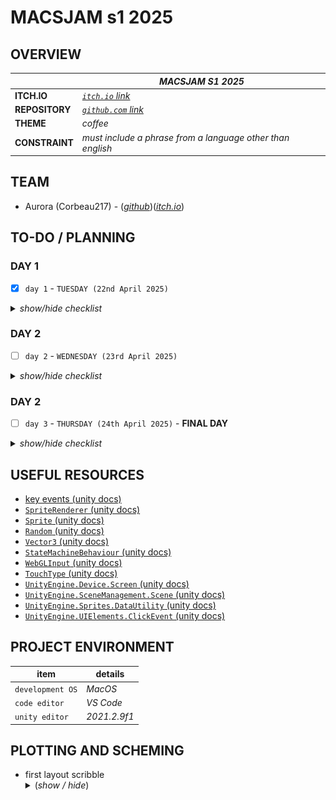 # MACSJAM s1 2025

## OVERVIEW

|  | *MACSJAM S1 2025* |
| --- | --- |
| **ITCH.IO** | *[`itch.io` link](https://itch.io/jam/macsjam-semester-1-2025)* |
| **REPOSITORY** | *[`github.com` link](https://itch.io/jam/macsjam-semester-1-2025)* |
| **THEME** | *coffee* |
| **CONSTRAINT** | *must include a phrase from a language other than english* |

## TEAM

* Aurora (Corbeau217) - (*[github](https://github.com/corbeau217)*)(*[itch.io](https://corbeau217.itch.io/)*)

## TO-DO / PLANNING

### DAY 1
- [x] `day 1` - `TUESDAY (22nd April 2025)`

<details><summary><i>show/hide checklist</i></summary>

---
- [x] `STAGE 001` - ***GAME PRELIMINARY DESIGN AND RESEARCH***
    - [x] brainstorm game ideas
    - [x] add theme and constraint to readme
- [x] `STAGE 002` - ***INITIAL GAME DOCUMENTATION***
    - [x] create `/docs/readme.md`
    - [x] fill out base skeleton for `/docs/readme.md`
    - [x] add elements to the to-do section
    - [x] first draft of game development roadmap
    - [x] add team contacts and project references
- [x] `STAGE 003` - ***MORE EARLY GAME RESEARCH***
    - [x] experiment with unity to identify which features to use or move to later
    - [x] create/source primitive game objects
- [x] `STAGE 004` - ***MORE EARLY GAME DOCUMENTATION***
    - [x] sketch primitive interface
    - [x] draw coffee machine
- [x] `STAGE 005` - ***PRE-ALPHA GAME DEVELOPMENT***
    - [x] add coffee machine object
    - [x] add placeholder customer sprites
    - [x] customer manager script delegates the state of customers
    - [x] customer object script handles moving around the scene
    - [x] customer object knows when they leave the scene
- [x] `STAGE 006` - ***INPUT KNOWABLES***
    - [x] experiment with keyboard input
    - [x] player object can detect input
    - [x] player object can tell the customer their order is done
    - [x] input timeout script
- [x] `STAGE 007` - ***SPEECH BUBBLES***
    - [x] draw speech bubbles
    - [x] add customer speech bubbles
    - [x] put text in them
    - [x] speech bubbles show / hide
    - [x] customer detects proximity to ordering marker 
- [x] `STAGE 008` - ***PROGRESS UPDATE***
    - [x] screenshot of not working scene
    - [x] recording showing input/customer state/input timeout working
- [x] `STAGE 009` - ***MORE SPRITES***
    - [x] draw up order menu sprite
    - [x] draw some customer sprites
    - [x] draw winning medal sprite
---

</details>


### DAY 2
- [ ] `day 2` - `WEDNESDAY (23rd April 2025)`

<details><summary><i>show/hide checklist</i></summary>

---
- [x] `STAGE 101` - ***DESIGN AND DOCUMENTING***
    - [x] research `SpriteRenderer` scripting
    - [x] cleanup order menu sprite to use masks for colouring
    - [x] cleanup speech bubble sprites to be masks for colouring
    - [x] cleanup TODO based on time remaining
    - [x] add missing tasks in TODO section
    - [x] move unecessary features to stretch goals
- [x] `STAGE 102` - ***LIGHT TASK - USING MORE SPRITES***
    - [x] add order menu sprites to scene
    - [x] add location marker layer
    - [x] location marker layer culled from camera
    - [x] using sprite layers for draw ordering
    - [x] add customer sprites to scene
    - [x] customer sprites now randomised from list
- [ ] `STAGE 103` - ***CORE MECHANIC - INPUT USAGE***
    - [x] add in the new sweetener option
    - [x] fixing bug with customers sometimes returning too fast
    - [ ] scribble ideas for flow chart
    - [ ] scribble ideas for coffee order states
    - [ ] placeholder order option selection sprites as flow graph
    - [ ] create states for coffee machine system
    - [ ] detect input to make order selections
    - [ ] have graph sprites hide to show order
    - [ ] confirm order making is working
- [ ] `STAGE 104` - ***INITIAL BUILD - SUBMIT EARLY GAME***
    - [ ] attempt to build to webgl
    - [ ] upload current build to itch.io
    - [ ] minimalist itch.io page
- [ ] `STAGE 105` - ***LIGHT TASK - BUBBLES BETTER***
    - [ ] change speech bubble manager to swap sprites instead of objects
    - [ ] add new speech bubble style to the scene
- [ ] `STAGE 106` - ***CORE MECHANIC - CONSTRAINT USAGE***
    - [ ] second speech bubble language
- [ ] `STAGE 107` - ***LIGHT TASK - CUSTOMERS BETTER***
    - [ ] experiment with animations
    - [ ] add customer jiggling
    - [ ] speech bubble frame redesign
- [ ] `STAGE 108` - ***CORE MECHANIC - CURRENCY***
    - [ ] add in player funds
    - [ ] add in order values
    - [ ] use order values for player funds
- [ ] `STAGE 109` - ***CORE MECHANIC - PRIMITIVE WIN / LOSS SYSTEM***
    - [ ] show win screen when you get 100 coins above float
    - [ ] show bankrupt screen when you get negative coins
- [ ] `STAGE 110` - ***DOCUMENTATION - PRE-ALPHA GAME***
    - [ ] wrap up primitive game MVP in a bow
    - [ ] screenshot/recording of mvp game systems
- [ ] `STAGE 111` - ***PRE-ALPHA SUBMISSION - NO SOUND***
    - [ ] rebuild game for web
    - [ ] upload current build to itch.io
    - [ ] cleanup itch.io page
- [ ] `STAGE 112` - ***ALPHA MECHANIC - SOUND EFFECTS***
    - [ ] source sound effects
    - [ ] add sound effects to the game
    - [ ] build with sound effects
- [ ] `STAGE 113` - ***ALPHA SUBMISSION - SOUND EFFECTS***
    - [ ] rebuild game and upload to itch.io
    - [ ] tidy up submission page
    - [ ] investigate sound quality
- [ ] `STAGE 114` - ***BETA MECHANIC - TRANSLATION SYSTEM***
    - [ ] speech bubbles in other languages translate to english after delay
    - [ ] translation loading sprite
    - [ ] translation in progress sprite usage
- [ ] `STAGE 115` - ***BETA MECHANICS - MORE SPRITES***
    - [ ] coffee cup sprite for regular order
    - [ ] coffee bean sprite for generic coffee
    - [ ] credit card sprite for payment
    - [ ] add new sprites to scene to make orders prettier
---

</details>

### DAY 2
- [ ] `day 3` - `THURSDAY (24th April 2025)` - **FINAL DAY**

<details><summary><i>show/hide checklist</i></summary>

---
- [ ] `STAGE 201` - ***NICER BUILDING***
    - [ ] make the building repository
    - [ ] add this repository as submodule
- [ ] `STAGE 202` - ***BETA PLANNING***
    - [ ] outline further development plan
    - [ ] plan out what skeleton to include more core features
- [ ] `STAGE 203` - ***BETA MECHANIC - TIME CRUNCHING***
    - [ ] order timeframes and fail to deliver
- [ ] `STAGE 204` - ***BETA SUBMISSION - TRANSLATION AND TIMING***
    - [ ] rebuild game and upload to itch.io
    - [ ] tidy up submission page
- [ ] `STAGE 205` - ***STRETCH 1 - MOUSE AND TOUCH MENU***
    - [ ] plan out how to add touch functionality to menu
    - [ ] implement touch functionality
- [ ] `STAGE 206` - ***STRETCH 2 - WORK DAY***
    - [ ] implementing work day and time in game
- [ ] `STAGE 207` - ***STRETCH 3 - PA SYSTEM ANNOUNCEMENTS***
    - [ ] source PA system announcements sound bytes
- [ ] `STAGE 208` - ***STRETCH 4 - THIRD LANGUAGE***
    - [ ] third speech bubble language
    - [ ] speech bubbles drifting?
- [ ] `STAGE 209` - ***STRETCH SUBMISSION - MOUSE, TOUCH, EXPANDED WORLD***
    - [ ] rebuild game and upload to itch.io
    - [ ] tidy up submission page
- [ ] `STAGE 210` - ***STRETCH 5 - MENUS AS BUBBLES***
    - [ ] bubbles that are animated to create the menus as needed
---

</details>


## USEFUL RESOURCES
* [key events (unity docs)](https://docs.unity3d.com/ScriptReference/Event-keyCode.html)
* [`SpriteRenderer` (unity docs)](https://docs.unity3d.com/2021.2/Documentation/ScriptReference/SpriteRenderer.html)
* [`Sprite` (unity docs)](https://docs.unity3d.com/2021.2/Documentation/ScriptReference/Sprite.html)
* [`Random` (unity docs)](https://docs.unity3d.com/2021.2/Documentation/ScriptReference/Random.html)
* [`Vector3` (unity docs)](https://docs.unity3d.com/2021.2/Documentation/ScriptReference/Vector3.html)
* [`StateMachineBehaviour` (unity docs)](https://docs.unity3d.com/2021.2/Documentation/ScriptReference/StateMachineBehaviour.html)
* [`WebGLInput` (unity docs)](https://docs.unity3d.com/2021.2/Documentation/ScriptReference/WebGLInput.html)
* [`TouchType` (unity docs)](https://docs.unity3d.com/2021.2/Documentation/ScriptReference/TouchType.html)
* [`UnityEngine.Device.Screen` (unity docs)](https://docs.unity3d.com/2021.2/Documentation/ScriptReference/Device.Screen.html)
* [`UnityEngine.SceneManagement.Scene` (unity docs)](https://docs.unity3d.com/2021.2/Documentation/ScriptReference/SceneManagement.Scene.html)
* [`UnityEngine.Sprites.DataUtility` (unity docs)](https://docs.unity3d.com/2021.2/Documentation/ScriptReference/Sprites.DataUtility.html)
* [`UnityEngine.UIElements.ClickEvent` (unity docs)](https://docs.unity3d.com/2021.2/Documentation/ScriptReference/UIElements.ClickEvent.html)

## PROJECT ENVIRONMENT

| **item** | **details** |
| --- | --- |
| `development OS` | *MacOS* |
| `code editor` | *VS Code* |
| `unity editor` | *2021.2.9f1* |


## PLOTTING AND SCHEMING

<ul>
    <li>first layout scribble
<details><summary>(<i>show / hide</i>)</summary>
        
![scribble](/docs/planning_scribbles/first_layout_scribble.jpg)

</details>
    </li>
</ul>